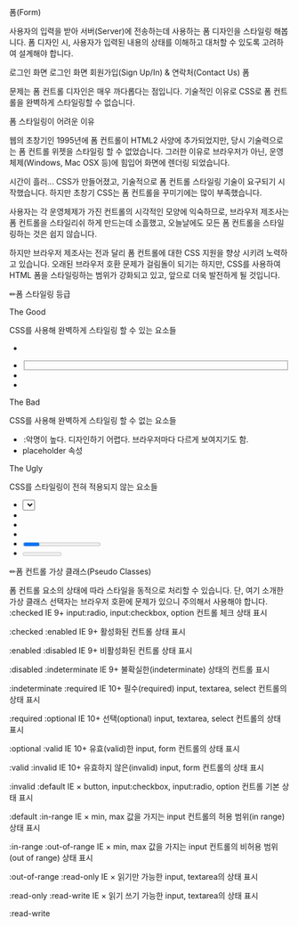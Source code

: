 폼(Form) 

사용자의 입력을 받아 서버(Server)에 전송하는데 사용하는 폼 디자인을 스타일링 해봅니다. 폼 디자인 시, 사용자가 입력된 내용의 상태를 이해하고 대처할 수 있도록 고려하여 설계해야 합니다.

로그인 화면 로그인 화면 
회원가입(Sign Up/In) & 연락처(Contact Us) 폼

문제는 폼 컨트롤 디자인은 매우 까다롭다는 점입니다. 기술적인 이유로 CSS로 폼 컨트롤을 완벽하게 스타일링할 수 없습니다.




폼 스타일링이 어려운 이유

웹의 초창기인 1995년에 폼 컨트롤이 HTML2 사양에 추가되었지만, 당시 기술력으로는 폼 컨트롤 위젯을 스타일링 할 수 없었습니다. 그러한 이유로 브라우저가 아닌, 운영체제(Windows, Mac OSX 등)에 힘입어 화면에 렌더링 되었습니다.

시간이 흘러... CSS가 만들어졌고, 기술적으로 폼 컨트롤 스타일링 기술이 요구되기 시작했습니다. 하지만 초창기 CSS는 폼 컨트롤을 꾸미기에는 많이 부족했습니다.

사용자는 각 운영체제가 가진 컨트롤의 시각적인 모양에 익숙하므로, 브라우저 제조사는 폼 컨트롤을 스타일리쉬 하게 만드는데 소흘했고, 오늘날에도 모든 폼 컨트롤을 스타일링하는 것은 쉽지 않습니다.

하지만 브라우저 제조사는 전과 달리 폼 컨트롤에 대한 CSS 지원을 향상 시키려 노력하고 있습니다. 오래된 브라우저 호환 문제가 걸림돌이 되기는 하지만, CSS를 사용하여 HTML 폼을 스타일링하는 범위가 강화되고 있고, 앞으로 더욱 발전하게 될 것입니다.


✏︎폼 스타일링 등급

The Good

CSS를 사용해 완벽하게 스타일링 할 수 있는 요소들
+ <form> 
+ <fieldset> 
+ <label> 
+ <output> 

The Bad

CSS를 사용해 완벽하게 스타일링 할 수 없는 요소들
+ <legend>:악명이 높다. 디자인하기 어렵다. 브라우저마다 다르게 보여지기도 함. 
+ placeholder 속성

The Ugly

CSS를 스타일링이 전혀 적용되지 않는 요소들
+ <select>
+ <optoion>
+ <optgroup>
+ <datalist>
+ <progress>
+ <meter>


✏︎폼 컨트롤 가상 클래스(Pseudo Classes)

폼 컨트롤 요소의 상태에 따라 스타일을 동적으로 처리할 수 있습니다. 단, 여기 소개한 가상 클래스 선택자는 브라우저 호환에 문제가 있으니 주의해서 사용해야 합니다.
:checked IE 9+ 
input:radio, input:checkbox, option 컨트롤 체크 상태 표시 


:checked 
 :enabled IE 9+ 
활성화된 컨트롤 상태 표시 


:enabled 
 :disabled IE 9+ 
비활성화된 컨트롤 상태 표시 


:disabled 
 :indeterminate IE 9+ 
불확실한(indeterminate) 상태의 컨트롤 표시 


:indeterminate 
 :required IE 10+ 
필수(required) input, textarea, select 컨트롤의 상태 표시 


:required 
 :optional IE 10+ 
선택(optional) input, textarea, select 컨트롤의 상태 표시 


:optional 
 :valid IE 10+ 
유효(valid)한 input, form 컨트롤의 상태 표시 


:valid 
 :invalid IE 10+ 
유효하지 않은(invalid) input, form 컨트롤의 상태 표시 


:invalid 
 :default IE × 
button, input:checkbox, input:radio, option 컨트롤 기본 상태 표시 


:default 
 :in-range IE × 
min, max 값을 가지는 input 컨트롤의 허용 범위(in range) 상태 표시 


:in-range 
 :out-of-range IE × 
min, max 값을 가지는 input 컨트롤의 비허용 범위(out of range) 상태 표시 


:out-of-range 
 :read-only IE × 
읽기만 가능한 input, textarea의 상태 표시 


:read-only 
 :read-write IE × 
읽기 쓰기 가능한 input, textarea의 상태 표시 


:read-write 

